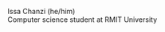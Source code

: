 Issa Chanzi (he/him)  
Computer science student at RMIT University 

<!---
issachanzi/issachanzi is a ✨ special ✨ repository because its `README.md` (this file) appears on your GitHub profile.
You can click the Preview link to take a look at your changes.
--->
